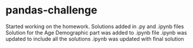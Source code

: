 # pandas-challenge
Started working on the homework. Solutions added in .py and .ipynb files
Solution for the Age Demographic part was added to .ipynb file
.ipynb was updated to include all the solutions
.ipynb was updated with final solution
